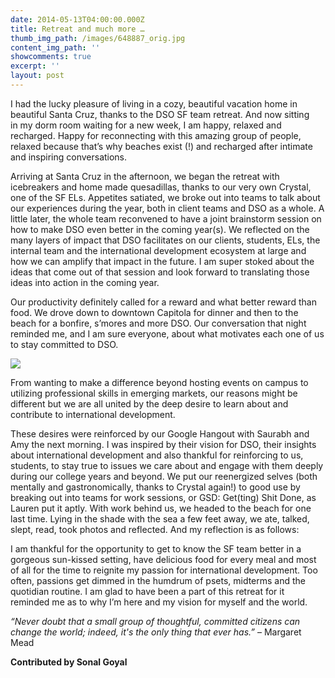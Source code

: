 ```yaml
---
date: 2014-05-13T04:00:00.000Z
title: Retreat and much more …
thumb_img_path: /images/648887_orig.jpg
content_img_path: ''
showcomments: true
excerpt: ''
layout: post
---
```

I had the lucky pleasure of living in a cozy, beautiful vacation home in beautiful Santa Cruz, thanks to the DSO SF team retreat. And now sitting in my dorm room waiting for a new week, I am happy, relaxed and recharged. Happy for reconnecting with this amazing group of people, relaxed because that’s why beaches exist (!) and recharged after intimate and inspiring conversations. 

Arriving at Santa Cruz in the afternoon, we began the retreat with icebreakers and home made quesadillas, thanks to our very own Crystal, one of the SF ELs. Appetites satiated, we broke out into teams to talk about our experiences during the year, both in client teams and DSO as a whole. A little later, the whole team reconvened to have a joint brainstorm session on how to make DSO even better in the coming year(s). We reflected on the many layers of impact that DSO facilitates on our clients, students, ELs, the internal team and the international development ecosystem at large and how we can amplify that impact in the future. I am super stoked about the ideas that come out of that session and look forward to translating those ideas into action in the coming year.  

Our productivity definitely called for a reward and what better reward than food. We drove down to downtown Capitola for dinner and then to the beach for a bonfire, s’mores and more DSO. Our conversation that night reminded me, and I am sure everyone, about what motivates each one of us to stay committed to DSO.  

![](/images/5287981_orig.jpg)

From wanting to make a difference beyond hosting events on campus to utilizing professional skills in emerging markets, our reasons might be different but we are all united by the deep desire to learn about and contribute to international development.

These desires were reinforced by our Google Hangout with Saurabh and Amy the next morning. I was inspired by their vision for DSO, their insights about international development and also thankful for reinforcing to us, students, to stay true to issues we care about and engage with them deeply during our college years and beyond. We put our reenergized selves (both mentally and gastronomically, thanks to Crystal again!) to good use by breaking out into teams for work sessions, or GSD: Get(ting) Shit Done, as Lauren put it aptly. With work behind us, we headed to the beach for one last time. Lying in the shade with the sea a few feet away, we ate, talked, slept, read, took photos and reflected. And my reflection is as follows: 

I am thankful for the opportunity to get to know the SF team better in a gorgeous sun-kissed setting, have delicious food for every meal and most of all for the time to reignite my passion for international development. Too often, passions get dimmed in the humdrum of psets, midterms and the quotidian routine. I am glad to have been a part of this retreat for it reminded me as to why I’m here and my vision for myself and the world. 

*“Never doubt that a small group of thoughtful, committed citizens can change the world; indeed, it's the only thing that ever has.”* – Margaret Mead

**Contributed by Sonal Goyal**
